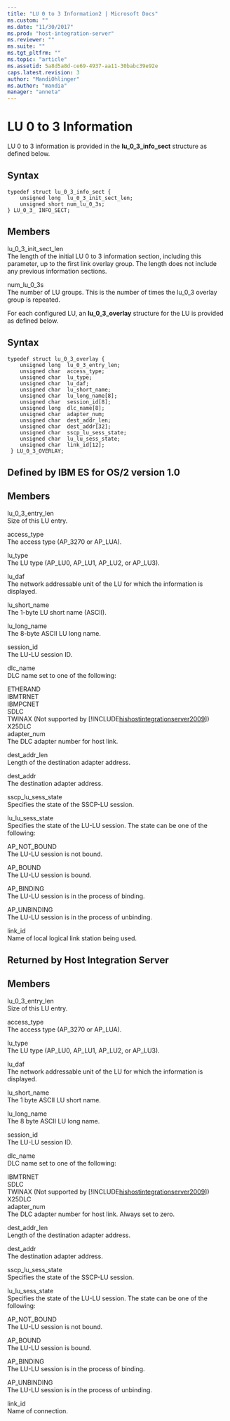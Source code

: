 ```yaml
---
title: "LU 0 to 3 Information2 | Microsoft Docs"
ms.custom: ""
ms.date: "11/30/2017"
ms.prod: "host-integration-server"
ms.reviewer: ""
ms.suite: ""
ms.tgt_pltfrm: ""
ms.topic: "article"
ms.assetid: 5a8d5a8d-ce69-4937-aa11-30babc39e92e
caps.latest.revision: 3
author: "MandiOhlinger"
ms.author: "mandia"
manager: "anneta"
---
```

# LU 0 to 3 Information
LU 0 to 3 information is provided in the **lu_0_3_info_sect** structure as defined below.  
  
## Syntax  
  
```  
typedef struct lu_0_3_info_sect {  
    unsigned long  lu_0_3_init_sect_len;  
    unsigned short num_lu_0_3s;  
} LU_0_3_ INFO_SECT;  
```  
  
## Members  
 lu_0_3_init_sect_len  
 The length of the initial LU 0 to 3 information section, including this parameter, up to the first link overlay group. The length does not include any previous information sections.  
  
 num_lu_0_3s  
 The number of LU groups. This is the number of times the lu_0_3 overlay group is repeated.  
  
 For each configured LU, an **lu_0_3_overlay** structure for the LU is provided as defined below.  
  
## Syntax  
  
```  
typedef struct lu_0_3_overlay {  
    unsigned long  lu_0_3_entry_len;  
    unsigned char  access_type;  
    unsigned char  lu_type;  
    unsigned char  lu_daf;  
    unsigned char  lu_short_name;  
    unsigned char  lu_long_name[8];  
    unsigned char  session_id[8];  
    unsigned long  dlc_name[8];  
    unsigned char  adapter_num;  
    unsigned char  dest_addr_len;  
    unsigned char  dest_addr[32];  
    unsigned char  sscp_lu_sess_state;  
    unsigned char  lu_lu_sess_state;  
    unsigned char  link_id[12];  
 } LU_0_3_OVERLAY;  
```  
  
## Defined by IBM ES for OS/2 version 1.0  
  
## Members  
 lu_0_3_entry_len  
 Size of this LU entry.  
  
 access_type  
 The access type (AP_3270 or AP_LUA).  
  
 lu_type  
 The LU type (AP_LU0, AP_LU1, AP_LU2, or AP_LU3).  
  
 lu_daf  
 The network addressable unit of the LU for which the information is displayed.  
  
 lu_short_name  
 The 1-byte LU short name (ASCII).  
  
 lu_long_name  
 The 8-byte ASCII LU long name.  
  
 session_id  
 The LU-LU session ID.  
  
 dlc_name  
 DLC name set to one of the following:  
  
 ETHERAND  
  IBMTRNET  
  IBMPCNET  
  SDLC  
  TWINAX (Not supported by [!INCLUDE[hishostintegrationserver2009](../includes/hishostintegrationserver2009-md.md)])  
  X25DLC  
  adapter_num  
 The DLC adapter number for host link.  
  
 dest_addr_len  
 Length of the destination adapter address.  
  
 dest_addr  
 The destination adapter address.  
  
 sscp_lu_sess_state  
 Specifies the state of the SSCP-LU session.  
  
 lu_lu_sess_state  
 Specifies the state of the LU-LU session. The state can be one of the following:  
  
 AP_NOT_BOUND  
 The LU-LU session is not bound.  
  
 AP_BOUND  
 The LU-LU session is bound.  
  
 AP_BINDING  
 The LU-LU session is in the process of binding.  
  
 AP_UNBINDING  
 The LU-LU session is in the process of unbinding.  
  
 link_id  
 Name of local logical link station being used.  
  
## Returned by Host Integration Server  
  
## Members  
 lu_0_3_entry_len  
 Size of this LU entry.  
  
 access_type  
 The access type (AP_3270 or AP_LUA).  
  
 lu_type  
 The LU type (AP_LU0, AP_LU1, AP_LU2, or AP_LU3).  
  
 lu_daf  
 The network addressable unit of the LU for which the information is displayed.  
  
 lu_short_name  
 The 1 byte ASCII LU short name.  
  
 lu_long_name  
 The 8 byte ASCII LU long name.  
  
 session_id  
 The LU-LU session ID.  
  
 dlc_name  
 DLC name set to one of the following:  
  
 IBMTRNET  
  SDLC  
  TWINAX (Not supported by [!INCLUDE[hishostintegrationserver2009](../includes/hishostintegrationserver2009-md.md)])  
  X25DLC  
  adapter_num  
 The DLC adapter number for host link. Always set to zero.  
  
 dest_addr_len  
 Length of the destination adapter address.  
  
 dest_addr  
 The destination adapter address.  
  
 sscp_lu_sess_state  
 Specifies the state of the SSCP-LU session.  
  
 lu_lu_sess_state  
 Specifies the state of the LU-LU session. The state can be one of the following:  
  
 AP_NOT_BOUND  
 The LU-LU session is not bound.  
  
 AP_BOUND  
 The LU-LU session is bound.  
  
 AP_BINDING  
 The LU-LU session is in the process of binding.  
  
 AP_UNBINDING  
 The LU-LU session is in the process of unbinding.  
  
 link_id  
 Name of connection.